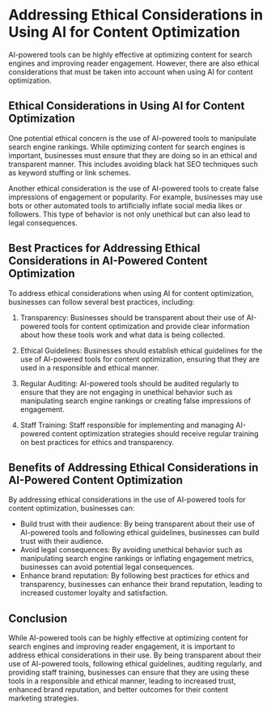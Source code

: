 Addressing Ethical Considerations in Using AI for Content Optimization
==============================================================================================================================

AI-powered tools can be highly effective at optimizing content for search engines and improving reader engagement. However, there are also ethical considerations that must be taken into account when using AI for content optimization.

Ethical Considerations in Using AI for Content Optimization
-----------------------------------------------------------

One potential ethical concern is the use of AI-powered tools to manipulate search engine rankings. While optimizing content for search engines is important, businesses must ensure that they are doing so in an ethical and transparent manner. This includes avoiding black hat SEO techniques such as keyword stuffing or link schemes.

Another ethical consideration is the use of AI-powered tools to create false impressions of engagement or popularity. For example, businesses may use bots or other automated tools to artificially inflate social media likes or followers. This type of behavior is not only unethical but can also lead to legal consequences.

Best Practices for Addressing Ethical Considerations in AI-Powered Content Optimization
---------------------------------------------------------------------------------------

To address ethical considerations when using AI for content optimization, businesses can follow several best practices, including:

1. Transparency: Businesses should be transparent about their use of AI-powered tools for content optimization and provide clear information about how these tools work and what data is being collected.

2. Ethical Guidelines: Businesses should establish ethical guidelines for the use of AI-powered tools for content optimization, ensuring that they are used in a responsible and ethical manner.

3. Regular Auditing: AI-powered tools should be audited regularly to ensure that they are not engaging in unethical behavior such as manipulating search engine rankings or creating false impressions of engagement.

4. Staff Training: Staff responsible for implementing and managing AI-powered content optimization strategies should receive regular training on best practices for ethics and transparency.

Benefits of Addressing Ethical Considerations in AI-Powered Content Optimization
--------------------------------------------------------------------------------

By addressing ethical considerations in the use of AI-powered tools for content optimization, businesses can:

* Build trust with their audience: By being transparent about their use of AI-powered tools and following ethical guidelines, businesses can build trust with their audience.
* Avoid legal consequences: By avoiding unethical behavior such as manipulating search engine rankings or inflating engagement metrics, businesses can avoid potential legal consequences.
* Enhance brand reputation: By following best practices for ethics and transparency, businesses can enhance their brand reputation, leading to increased customer loyalty and satisfaction.

Conclusion
----------

While AI-powered tools can be highly effective at optimizing content for search engines and improving reader engagement, it is important to address ethical considerations in their use. By being transparent about their use of AI-powered tools, following ethical guidelines, auditing regularly, and providing staff training, businesses can ensure that they are using these tools in a responsible and ethical manner, leading to increased trust, enhanced brand reputation, and better outcomes for their content marketing strategies.
